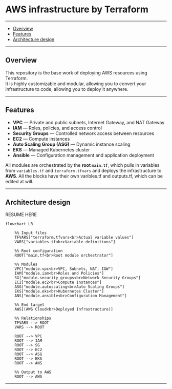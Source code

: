 # AWS infrastructure by Terraform

---  
- [Overview](#overview)  
- [Features](#features)  
- [Architecture design](#Architecture-design)    


---

##  Overview

This repository is the base work of deploying AWS resources using Terraform.  
It is highly customizable and modular, allowing you to convert your infrastructure to code, allowing you to deploy it anywhere.  

---  
## Features  

- **VPC** — Private and public subnets, Internet Gateway, and NAT Gateway  
- **IAM** — Roles, policies, and access control  
- **Security Groups** — Controlled network access between resources  
- **EC2** — Compute instances  
- **Auto Scaling Group (ASG)** — Dynamic instance scaling  
- **EKS** — Managed Kubernetes cluster  
- **Ansible** — Configuration management and application deployment

All modules are orchestrated by the **root `main.tf`**, which pulls in variables from `variables.tf` and `terraform.tfvars` and deploys the infrastructure to **AWS**.
All the blocks have their own varibles.tf and outputs.tf, which can be edited at will.

---

##  Architecture design

RESUME HERE

```mermaid
flowchart LR

    %% Input files
    TFVARS["terraform.tfvars<br>Actual variable values"]
    VARS["variables.tf<br>Variable definitions"]

    %% Root configuration
    ROOT["main.tf<br>Root module orchestrator"]

    %% Modules
    VPC["module.vpc<br>VPC, Subnets, NAT, IGW"]
    IAM["module.iam<br>Roles and Policies"]
    SG["module.security_groups<br>Network Security Groups"]
    EC2["module.ec2<br>Compute Instances"]
    ASG["module.autoscaling<br>Auto Scaling Groups"]
    EKS["module.eks<br>Kubernetes Cluster"]
    ANS["module.ansible<br>Configuration Management"]

    %% End target
    AWS[(AWS Cloud<br>Deployed Infrastructure)]

    %% Relationships
    TFVARS --> ROOT
    VARS --> ROOT

    ROOT --> VPC
    ROOT --> IAM
    ROOT --> SG
    ROOT --> EC2
    ROOT --> ASG
    ROOT --> EKS
    ROOT --> ANS

    %% Output to AWS
    ROOT --> AWS
```
---  
## 
